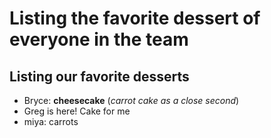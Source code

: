 # Listing the favorite dessert of everyone in the team


## Listing our favorite desserts

- Bryce: **cheesecake** (_carrot cake as a close second_)
- Greg is here!  Cake for me
- miya: carrots
